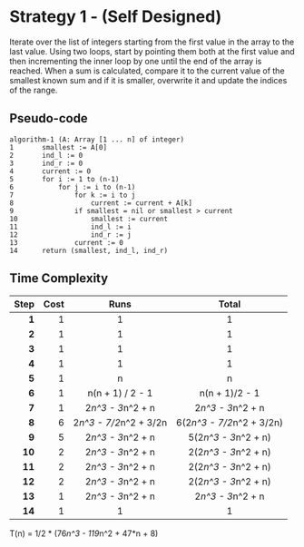 # Strategy 1 - (Self Designed)

Iterate over the list of integers starting from the first value in the array
to the last value. Using two loops, start by pointing them both at the first
value and then incrementing the inner loop by one until the end of the array
is reached. When a sum is calculated, compare it to the current value of the
smallest known sum and if it is smaller, overwrite it and update the indices
of the range.

## Pseudo-code

    algorithm-1 (A: Array [1 ... n] of integer)
    1       smallest := A[0]
    2       ind_l := 0
    3       ind_r := 0
    4       current := 0
    5       for i := 1 to (n-1)
    6           for j := i to (n-1)
    7               for k := i to j
    8                   current := current + A[k]
    9               if smallest = nil or smallest > current
    10                  smallest := current
    11                  ind_l := i
    12                  ind_r := j
    13              current := 0
    14      return (smallest, ind_l, ind_r)


## Time Complexity

| Step   | Cost | Runs                   | Total                     |
| ------:| ----:|:----------------------:|:-------------------------:|
| **1**  | 1    | 1                      | 1                         |
| **2**  | 1    | 1                      | 1                         |
| **3**  | 1    | 1                      | 1                         |
| **4**  | 1    | 1                      | 1                         |
| **5**  | 1    | n                      | n                         |
| **6**  | 1    | n(n + 1) / 2 - 1       | n(n + 1)/2 - 1            |
| **7**  | 1    | 2*n^3 - 3*n^2 + n      | 2*n^3 - 3*n^2 + n         |
| **8**  | 6    | 2*n^3 - 7/2*n^2 + 3/2n | 6(2*n^3 - 7/2*n^2 + 3/2n) |
| **9**  | 5    | 2*n^3 - 3*n^2 + n      | 5(2*n^3 - 3*n^2 + n)      |
| **10** | 2    | 2*n^3 - 3*n^2 + n      | 2(2*n^3 - 3*n^2 + n)      |
| **11** | 2    | 2*n^3 - 3*n^2 + n      | 2(2*n^3 - 3*n^2 + n)      |
| **12** | 2    | 2*n^3 - 3*n^2 + n      | 2(2*n^3 - 3*n^2 + n)      |
| **13** | 1    | 2*n^3 - 3*n^2 + n      | 2*n^3 - 3*n^2 + n         |
| **14** | 1    | 1                      | 1                         |


T(n) = 1/2 * (76*n^3 - 119*n^2 + 47*n + 8)